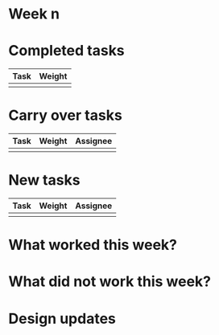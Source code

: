 
# Week n

# Completed tasks 

| Task | Weight | 
| ---- | ------ | 
|      |        | 

# Carry over tasks 

| Task | Weight | Assignee |
| ---- | ------ | -------- |  
|      |        |          | 


# New tasks 

| Task | Weight | Assignee |
| ---- | ------ | -------- |
|      |        |          |


# What worked this week? 

# What did not work this week? 

# Design updates 
